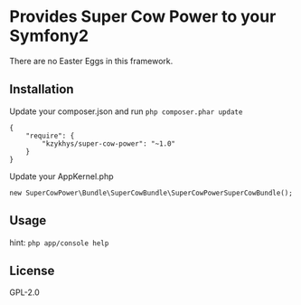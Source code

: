Provides Super Cow Power to your Symfony2
=========================================

There are no Easter Eggs in this framework.

Installation
------------

Update your composer.json and run `php composer.phar update`

```
{
    "require": {
        "kzykhys/super-cow-power": "~1.0"
    }
}
```

Update your AppKernel.php

```
new SuperCowPower\Bundle\SuperCowBundle\SuperCowPowerSuperCowBundle();
```

Usage
-----

hint: `php app/console help`

License
-------

GPL-2.0